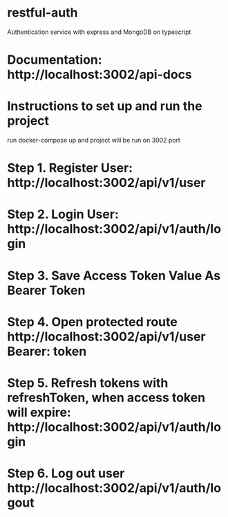 # restful-auth
Authentication service with express and MongoDB on typescript

# Documentation:  http://localhost:3002/api-docs

# Instructions to set up and run the project
run docker-compose up and project will be run on 3002 port

# Step 1. Register User: http://localhost:3002/api/v1/user
# Step 2. Login User: http://localhost:3002/api/v1/auth/login
# Step 3. Save Access Token Value As Bearer Token
# Step 4. Open protected route http://localhost:3002/api/v1/user Bearer: token
# Step 5. Refresh tokens with refreshToken, when access token will expire: http://localhost:3002/api/v1/auth/login
# Step 6. Log out user http://localhost:3002/api/v1/auth/logout
